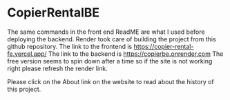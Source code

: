 # CopierRentalBE
The same commands in the front end ReadME are what I used before deploying the backend. Render took care of building the project 
from this github repository. 
The link to the frontend is https://copier-rental-fe.vercel.app/
The link to the backend is https://copierbe.onrender.com
The free version seems to spin down after a time so if the site is not working right please refresh the render link.

Please click on the About link on the website to read about the history of this project.

